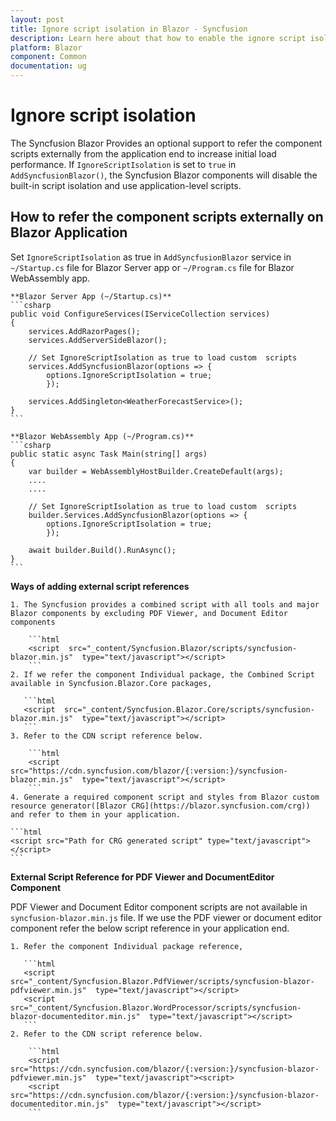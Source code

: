 ```yaml
---
layout: post
title: Ignore script isolation in Blazor - Syncfusion
description: Learn here about that how to enable the ignore script isolation process in the Syncfusion Blazor Components
platform: Blazor
component: Common
documentation: ug
---
```


# Ignore script isolation

The Syncfusion Blazor Provides an optional support to refer the component scripts externally from the application end to increase initial load performance. If `IgnoreScriptIsolation` is set to `true` in `AddSyncfusionBlazor()`, the Syncfusion Blazor components will disable the built-in script isolation and use application-level scripts.

## How to refer the component scripts externally on Blazor Application

Set `IgnoreScriptIsolation` as true in `AddSyncfusionBlazor` service in `~/Startup.cs` file for Blazor Server app or `~/Program.cs` file for Blazor WebAssembly app.

    **Blazor Server App (~/Startup.cs)**
    ```csharp
    public void ConfigureServices(IServiceCollection services)
    {
        services.AddRazorPages();
        services.AddServerSideBlazor();

        // Set IgnoreScriptIsolation as true to load custom  scripts
        services.AddSyncfusionBlazor(options => {
            options.IgnoreScriptIsolation = true;
            });

        services.AddSingleton<WeatherForecastService>();
    }
    ```

    **Blazor WebAssembly App (~/Program.cs)**
    ```csharp
    public static async Task Main(string[] args)
    {
        var builder = WebAssemblyHostBuilder.CreateDefault(args);
        ....
        ....

        // Set IgnoreScriptIsolation as true to load custom  scripts
        builder.Services.AddSyncfusionBlazor(options => {
            options.IgnoreScriptIsolation = true;
            });

        await builder.Build().RunAsync();
    }
    ```

**Ways of adding external script references**
  
	1. The Syncfusion provides a combined script with all tools and major Blazor components by excluding PDF Viewer, and Document Editor components

		```html
		<script  src="_content/Syncfusion.Blazor/scripts/syncfusion-blazor.min.js"  type="text/javascript"></script>
		```
    2. If we refer the component Individual package, the Combined Script available in Syncfusion.Blazor.Core packages,

       ```html
       <script  src="_content/Syncfusion.Blazor.Core/scripts/syncfusion-blazor.min.js"  type="text/javascript"></script>
       ```    
	3. Refer to the CDN script reference below.
 
		```html
		<script  src="https://cdn.syncfusion.com/blazor/{:version:}/syncfusion-blazor.min.js"  type="text/javascript"></script>
		```
    4. Generate a required component script and styles from Blazor custom resource generator([Blazor CRG](https://blazor.syncfusion.com/crg)) and refer to them in your application.

    ```html
    <script src="Path for CRG generated script" type="text/javascript"></script>
    ```
**External Script Reference for PDF Viewer and DocumentEditor Component**

PDF Viewer and Document Editor component scripts are not available in `syncfusion-blazor.min.js` file. If we use the PDF viewer or document editor component refer the below script reference in your application end.


    1. Refer the component Individual package reference, 

       ```html
       <script  src="_content/Syncfusion.Blazor.PdfViewer/scripts/syncfusion-blazor-pdfviewer.min.js"  type="text/javascript"></script>
       <script  src="_content/Syncfusion.Blazor.WordProcessor/scripts/syncfusion-blazor-documenteditor.min.js"  type="text/javascript"></script>
       ```    
	2. Refer to the CDN script reference below.
 
		```html
		<script  src="https://cdn.syncfusion.com/blazor/{:version:}/syncfusion-blazor-pdfviewer.min.js"  type="text/javascript"><script>
        <script  src="https://cdn.syncfusion.com/blazor/{:version:}/syncfusion-blazor-documenteditor.min.js"  type="text/javascript"></script>
        ```

